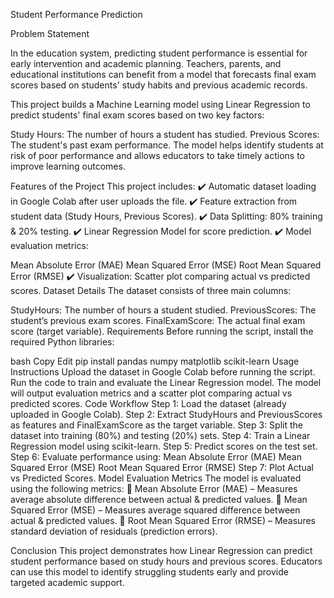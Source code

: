 Student Performance Prediction


Problem Statement


In the education system, predicting student performance is essential for early intervention and academic planning. Teachers, parents, and educational institutions can benefit from a model that forecasts final exam scores based on students' study habits and previous academic records.

This project builds a Machine Learning model using Linear Regression to predict students' final exam scores based on two key factors:

Study Hours: The number of hours a student has studied.
Previous Scores: The student's past exam performance.
The model helps identify students at risk of poor performance and allows educators to take timely actions to improve learning outcomes.

Features of the Project
This project includes:
✔️ Automatic dataset loading in Google Colab after user uploads the file.
✔️ Feature extraction from student data (Study Hours, Previous Scores).
✔️ Data Splitting: 80% training & 20% testing.
✔️ Linear Regression Model for score prediction.
✔️ Model evaluation metrics:

Mean Absolute Error (MAE)
Mean Squared Error (MSE)
Root Mean Squared Error (RMSE)
✔️ Visualization: Scatter plot comparing actual vs predicted scores.
Dataset Details
The dataset consists of three main columns:

StudyHours: The number of hours a student studied.
PreviousScores: The student’s previous exam scores.
FinalExamScore: The actual final exam score (target variable).
Requirements
Before running the script, install the required Python libraries:

bash
Copy
Edit
pip install pandas numpy matplotlib scikit-learn
Usage Instructions
Upload the dataset in Google Colab before running the script.
Run the code to train and evaluate the Linear Regression model.
The model will output evaluation metrics and a scatter plot comparing actual vs predicted scores.
Code Workflow
Step 1: Load the dataset (already uploaded in Google Colab).
Step 2: Extract StudyHours and PreviousScores as features and FinalExamScore as the target variable.
Step 3: Split the dataset into training (80%) and testing (20%) sets.
Step 4: Train a Linear Regression model using scikit-learn.
Step 5: Predict scores on the test set.
Step 6: Evaluate performance using:
Mean Absolute Error (MAE)
Mean Squared Error (MSE)
Root Mean Squared Error (RMSE)
Step 7: Plot Actual vs Predicted Scores.
Model Evaluation Metrics
The model is evaluated using the following metrics:
📌 Mean Absolute Error (MAE) – Measures average absolute difference between actual & predicted values.
📌 Mean Squared Error (MSE) – Measures average squared difference between actual & predicted values.
📌 Root Mean Squared Error (RMSE) – Measures standard deviation of residuals (prediction errors).


Conclusion
This project demonstrates how Linear Regression can predict student performance based on study hours and previous scores. Educators can use this model to identify struggling students early and provide targeted academic support.
